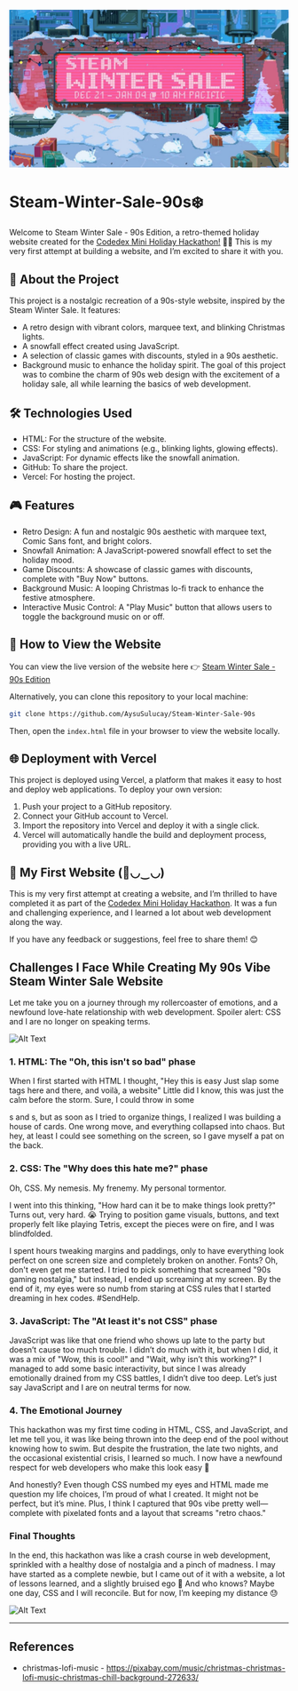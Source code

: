 ![Alt Text](steam-winter-sale.jpg)

# Steam-Winter-Sale-90s❄️

Welcome to Steam Winter Sale - 90s Edition, a retro-themed holiday website created for the [Codedex Mini Holiday Hackathon!](https://www.codedex.io/holiday-hackathon) 🎄✨ This is my very first attempt at building a website, and I’m excited to share it with you.

## 🌟 About the Project

This project is a nostalgic recreation of a 90s-style website, inspired by the Steam Winter Sale. It features:
- A retro design with vibrant colors, marquee text, and blinking Christmas lights.
- A snowfall effect created using JavaScript.
- A selection of classic games with discounts, styled in a 90s aesthetic.
- Background music to enhance the holiday spirit.
The goal of this project was to combine the charm of 90s web design with the excitement of a holiday sale, all while learning the basics of web development.

## 🛠️ Technologies Used
- HTML: For the structure of the website.
- CSS: For styling and animations (e.g., blinking lights, glowing effects).
- JavaScript: For dynamic effects like the snowfall animation.
- GitHub: To share the project.
- Vercel: For hosting the project.

## 🎮 Features
- Retro Design: A fun and nostalgic 90s aesthetic with marquee text, Comic Sans font, and bright colors.
- Snowfall Animation: A JavaScript-powered snowfall effect to set the holiday mood.
- Game Discounts: A showcase of classic games with discounts, complete with "Buy Now" buttons.
- Background Music: A looping Christmas lo-fi track to enhance the festive atmosphere.
- Interactive Music Control: A "Play Music" button that allows users to toggle the background music on or off.

## 🚀 How to View the Website

You can view the live version of the website here 👉 [Steam Winter Sale - 90s Edition](https://steam-winter-sale-90s.vercel.app/)

Alternatively, you can clone this repository to your local machine:
```bash
git clone https://github.com/AysuSulucay/Steam-Winter-Sale-90s 
```
Then, open the `index.html` file in your browser to view the website locally.

## 🌐 Deployment with Vercel
This project is deployed using Vercel, a platform that makes it easy to host and deploy web applications. To deploy your own version:
1. Push your project to a GitHub repository.
2. Connect your GitHub account to Vercel.
3. Import the repository into Vercel and deploy it with a single click.
4. Vercel will automatically handle the build and deployment process, providing you with a live URL.

## 🎉 My First Website (🌸◡‿◡)
This is my very first attempt at creating a website, and I’m thrilled to have completed it as part of the [Codedex Mini Holiday Hackathon](https://www.codedex.io/holiday-hackathon). It was a fun and challenging experience, and I learned a lot about web development along the way.

If you have any feedback or suggestions, feel free to share them! 😊

## Challenges I Face While Creating My 90s Vibe Steam Winter Sale Website

Let me take you on a journey through my rollercoaster of emotions, and a newfound love-hate relationship with web development. Spoiler alert: CSS and I are no longer on speaking terms.

![Alt Text](https://i0.wp.com/media1.tenor.com/images/bff859c5cb72a0b39b9e986c73a0a42c/tenor.gif?resize=650,400)

### 1. HTML: The "Oh, this isn't so bad" phase

When I first started with HTML I thought, "Hey this is easy Just slap some tags here and there, and voilà, a website" Little did I know, this was just the calm before the storm. Sure, I could throw in some <div>s and <img>s, but as soon as I tried to organize things, I realized I was building a house of cards. One wrong move, and everything collapsed into chaos. But hey, at least I could see something on the screen, so I gave myself a pat on the back.

### 2. CSS: The "Why does this hate me?" phase

Oh, CSS. My nemesis. My frenemy. My personal tormentor.

I went into this thinking, "How hard can it be to make things look pretty?" Turns out, very hard. 😭 Trying to position game visuals, buttons, and text properly felt like playing Tetris, except the pieces were on fire, and I was blindfolded. 

I spent hours tweaking margins and paddings, only to have everything look perfect on one screen size and completely broken on another. Fonts? Oh, don't even get me started. I tried to pick something that screamed "90s gaming nostalgia," but instead, I ended up screaming at my screen. By the end of it, my eyes were so numb from staring at CSS rules that I started dreaming in hex codes. #SendHelp.


### 3. JavaScript: The "At least it's not CSS" phase

JavaScript was like that one friend who shows up late to the party but doesn’t cause too much trouble. I didn’t do much with it, but when I did, it was a mix of "Wow, this is cool!" and "Wait, why isn’t this working?" I managed to add some basic interactivity, but since I was already emotionally drained from my CSS battles, I didn’t dive too deep. Let’s just say JavaScript and I are on neutral terms for now.

### 4. The Emotional Journey

This hackathon was my first time coding in HTML, CSS, and JavaScript, and let me tell you, it was like being thrown into the deep end of the pool without knowing how to swim. But despite the frustration, the late two nights, and the occasional existential crisis, I learned so much. I now have a newfound respect for web developers who make this look easy 🙏

And honestly? Even though CSS numbed my eyes and HTML made me question my life choices, I’m proud of what I created. It might not be perfect, but it’s mine. Plus, I think I captured that 90s vibe pretty well—complete with pixelated fonts and a layout that screams "retro chaos."

### Final Thoughts

In the end, this hackathon was like a crash course in web development, sprinkled with a healthy dose of nostalgia and a pinch of madness. I may have started as a complete newbie, but I came out of it with a website, a lot of lessons learned, and a slightly bruised ego 🙈 And who knows? Maybe one day, CSS and I will reconcile. But for now, I’m keeping my distance 😓

![Alt Text](https://media.tenor.com/xxPgBuwmddQAAAAi/cat.gif)


---
## References
- christmas-lofi-music - https://pixabay.com/music/christmas-christmas-lofi-music-christmas-chill-background-272633/
